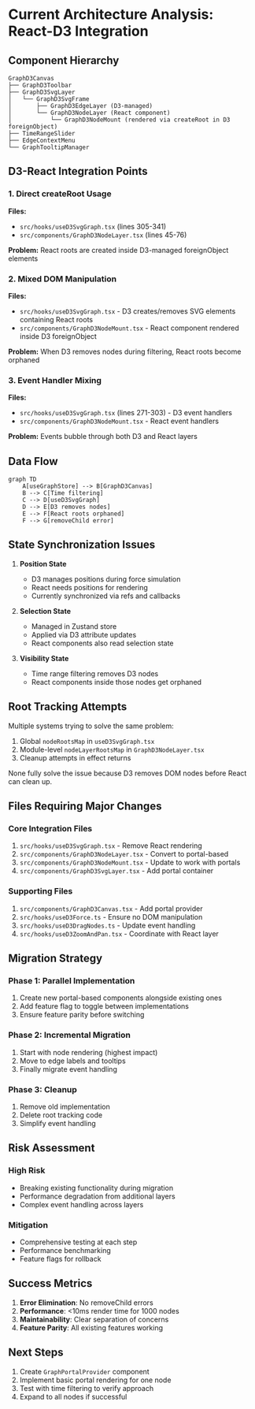 # Current Architecture Analysis: React-D3 Integration

## Component Hierarchy

```
GraphD3Canvas
├── GraphD3Toolbar
├── GraphD3SvgLayer
│   └── GraphD3SvgFrame
│       ├── GraphD3EdgeLayer (D3-managed)
│       └── GraphD3NodeLayer (React component)
│           └── GraphD3NodeMount (rendered via createRoot in D3 foreignObject)
├── TimeRangeSlider
├── EdgeContextMenu
└── GraphTooltipManager
```

## D3-React Integration Points

### 1. Direct createRoot Usage
**Files:**
- `src/hooks/useD3SvgGraph.tsx` (lines 305-341)
- `src/components/GraphD3NodeLayer.tsx` (lines 45-76)

**Problem:** React roots are created inside D3-managed foreignObject elements

### 2. Mixed DOM Manipulation
**Files:**
- `src/hooks/useD3SvgGraph.tsx` - D3 creates/removes SVG elements containing React roots
- `src/components/GraphD3NodeMount.tsx` - React component rendered inside D3 foreignObject

**Problem:** When D3 removes nodes during filtering, React roots become orphaned

### 3. Event Handler Mixing
**Files:**
- `src/hooks/useD3SvgGraph.tsx` (lines 271-303) - D3 event handlers
- `src/components/GraphD3NodeMount.tsx` - React event handlers

**Problem:** Events bubble through both D3 and React layers

## Data Flow

```mermaid
graph TD
    A[useGraphStore] --> B[GraphD3Canvas]
    B --> C[Time filtering]
    C --> D[useD3SvgGraph]
    D --> E[D3 removes nodes]
    E --> F[React roots orphaned]
    F --> G[removeChild error]
```

## State Synchronization Issues

1. **Position State**
   - D3 manages positions during force simulation
   - React needs positions for rendering
   - Currently synchronized via refs and callbacks

2. **Selection State**
   - Managed in Zustand store
   - Applied via D3 attribute updates
   - React components also read selection state

3. **Visibility State**
   - Time range filtering removes D3 nodes
   - React components inside those nodes get orphaned

## Root Tracking Attempts

Multiple systems trying to solve the same problem:
1. Global `nodeRootsMap` in `useD3SvgGraph.tsx`
2. Module-level `nodeLayerRootsMap` in `GraphD3NodeLayer.tsx`
3. Cleanup attempts in effect returns

None fully solve the issue because D3 removes DOM nodes before React can clean up.

## Files Requiring Major Changes

### Core Integration Files
1. `src/hooks/useD3SvgGraph.tsx` - Remove React rendering
2. `src/components/GraphD3NodeLayer.tsx` - Convert to portal-based
3. `src/components/GraphD3NodeMount.tsx` - Update to work with portals
4. `src/components/GraphD3SvgLayer.tsx` - Add portal container

### Supporting Files
1. `src/components/GraphD3Canvas.tsx` - Add portal provider
2. `src/hooks/useD3Force.ts` - Ensure no DOM manipulation
3. `src/hooks/useD3DragNodes.ts` - Update event handling
4. `src/hooks/useD3ZoomAndPan.tsx` - Coordinate with React layer

## Migration Strategy

### Phase 1: Parallel Implementation
1. Create new portal-based components alongside existing ones
2. Add feature flag to toggle between implementations
3. Ensure feature parity before switching

### Phase 2: Incremental Migration
1. Start with node rendering (highest impact)
2. Move to edge labels and tooltips
3. Finally migrate event handling

### Phase 3: Cleanup
1. Remove old implementation
2. Delete root tracking code
3. Simplify event handling

## Risk Assessment

### High Risk
- Breaking existing functionality during migration
- Performance degradation from additional layers
- Complex event handling across layers

### Mitigation
- Comprehensive testing at each step
- Performance benchmarking
- Feature flags for rollback

## Success Metrics

1. **Error Elimination**: No removeChild errors
2. **Performance**: <10ms render time for 1000 nodes
3. **Maintainability**: Clear separation of concerns
4. **Feature Parity**: All existing features working

## Next Steps

1. Create `GraphPortalProvider` component
2. Implement basic portal rendering for one node
3. Test with time filtering to verify approach
4. Expand to all nodes if successful